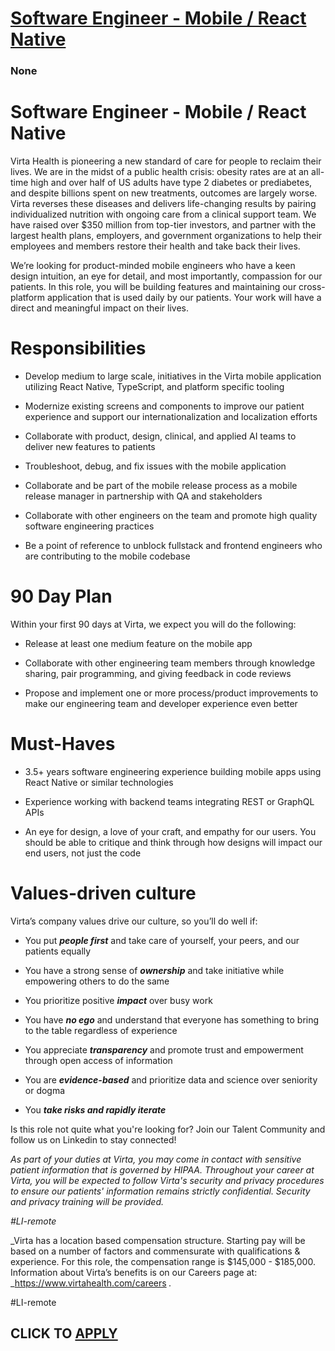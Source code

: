# [Software Engineer - Mobile / React Native](https://www.remotewlb.com/apply/software-engineer-mobile-react-native)  
### None  
####  

# **Software Engineer - Mobile / React Native**

Virta Health is pioneering a new standard of care for people to reclaim their lives. We are in the midst of a public health crisis: obesity rates are at an all-time high and over half of US adults have type 2 diabetes or prediabetes, and despite billions spent on new treatments, outcomes are largely worse. Virta reverses these diseases and delivers life-changing results by pairing individualized nutrition with ongoing care from a clinical support team. We have raised over $350 million from top-tier investors, and partner with the largest health plans, employers, and government organizations to help their employees and members restore their health and take back their lives.

We’re looking for product-minded mobile engineers who have a keen design intuition, an eye for detail, and most importantly, compassion for our patients. In this role, you will be building features and maintaining our cross-platform application that is used daily by our patients. Your work will have a direct and meaningful impact on their lives.

# Responsibilities

  * Develop medium to large scale, initiatives in the Virta mobile application utilizing React Native, TypeScript, and platform specific tooling

  * Modernize existing screens and components to improve our patient experience and support our internationalization and localization efforts

  * Collaborate with product, design, clinical, and applied AI teams to deliver new features to patients

  * Troubleshoot, debug, and fix issues with the mobile application

  * Collaborate and be part of the mobile release process as a mobile release manager in partnership with QA and stakeholders

  * Collaborate with other engineers on the team and promote high quality software engineering practices

  * Be a point of reference to unblock fullstack and frontend engineers who are contributing to the mobile codebase

# 90 Day Plan

Within your first 90 days at Virta, we expect you will do the following:

  * Release at least one medium feature on the mobile app

  * Collaborate with other engineering team members through knowledge sharing, pair programming, and giving feedback in code reviews

  * Propose and implement one or more process/product improvements to make our engineering team and developer experience even better

# Must-Haves

  * 3.5+ years software engineering experience building mobile apps using React Native or similar technologies

  * Experience working with backend teams integrating REST or GraphQL APIs

  * An eye for design, a love of your craft, and empathy for our users. You should be able to critique and think through how designs will impact our end users, not just the code

# Values-driven culture

Virta’s company values drive our culture, so you’ll do well if:

  * You put **_people first_** and take care of yourself, your peers, and our patients equally

  * You have a strong sense of **_ownership_** and take initiative while empowering others to do the same

  * You prioritize positive **_impact_** over busy work

  * You have **_no ego_** and understand that everyone has something to bring to the table regardless of experience

  * You appreciate **_transparency_** and promote trust and empowerment through open access of information

  * You are **_evidence-based_** and prioritize data and science over seniority or dogma

  * You **_take risks and rapidly iterate_**

Is this role not quite what you're looking for? Join our Talent Community and follow us on Linkedin to stay connected!

 _As part of your duties at Virta, you may come in contact with sensitive patient information that is governed by HIPAA. Throughout your career at Virta, you will be expected to follow Virta's security and privacy procedures to ensure our patients' information remains strictly confidential. Security and privacy training will be provided._

 _#LI-remote_

 _Virta has a location based compensation structure. Starting pay will be based on a number of factors and commensurate with qualifications & experience. For this role, the compensation range is $145,000 - $185,000. Information about Virta’s benefits is on our Careers page at: _https://www.virtahealth.com/careers _._

#LI-remote

  
## CLICK TO [APPLY](https://www.remotewlb.com/apply/software-engineer-mobile-react-native)

